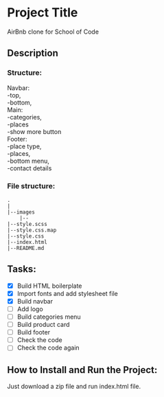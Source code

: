 # Project Title

AirBnb clone for School of Code

## Description

### Structure:

Navbar:  
 -top,  
 -bottom,  
Main:  
 -categories,  
 -places  
 -show more button  
Footer:  
 -place type,  
 -places,  
 -bottom menu,  
 -contact details

### File structure:

```
.
|
|--images
    |--
|--style.scss
|--style.css.map
|--style.css
|--index.html
|--README.md

```

## Tasks:

- [x] Build HTML boilerplate
- [x] Import fonts and add stylesheet file
- [x] Build navbar
- [ ] Add logo
- [ ] Build categories menu
- [ ] Build product card
- [ ] Build footer
- [ ] Check the code
- [ ] Check the code again

## How to Install and Run the Project:

Just download a zip file and run index.html file.
